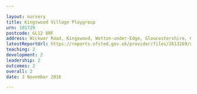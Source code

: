 ```yaml
---

layout: nursery
title: Kingswood Village Playgroup
urn: 101729
postcode: GL12 8RF
address: Wickwar Road, Kingswood, Wotton-under-Edge, Gloucestershire, GL12 8RF
latestReportUrl: https://reports.ofsted.gov.uk/provider/files/2613269/urn/101729.pdf
teaching: 2
development: 2
leadership: 2
outcomes: 2
overall: 2
date: 3 November 2016

---
```


